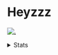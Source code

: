 # Heyzzz  

[![.](https://skillicons.dev/icons?i=js,java)](https://skillicons.dev)  

<details>
<summary>Stats</summary
<!--START_SECTION:waka-->

```txt
TypeScript   13 hrs 28 mins  ████████████████████▓░░░░   82.68 %
CSS          1 hr 44 mins    ██▓░░░░░░░░░░░░░░░░░░░░░░   10.68 %
JavaScript   33 mins         █░░░░░░░░░░░░░░░░░░░░░░░░   03.44 %
Other        21 mins         ▓░░░░░░░░░░░░░░░░░░░░░░░░   02.22 %
JSON         7 mins          ▒░░░░░░░░░░░░░░░░░░░░░░░░   00.74 %
```

<!--END_SECTION:waka-->
</details>
